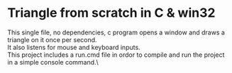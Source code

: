 # Triangle from scratch in C & win32

This single file, no dependencies, c program opens a window and draws a triangle on it once per second.\
It also listens for mouse and keyboard inputs.\
This project includes a run.cmd file in ordor to compile and run the project in a simple console command.\

